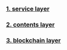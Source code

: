 ### [1. service layer](https://github.com/LiterDev/doc/blob/master/korean/technical_whitepaper/servicelayer.md)

### [2. contents layer](https://github.com/LiterDev/doc/blob/master/korean/technical_whitepaper/contentslayer.md)

### [3. blockchain layer](https://github.com/LiterDev/doc/blob/master/korean/technical_whitepaper/blockchainlayer.md)

